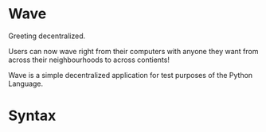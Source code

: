 # Wave 

Greeting decentralized. 

Users can now wave right from their computers with anyone they want from across their neighbourhoods to across contients! 

Wave is a simple decentralized application for test purposes of the Python Language.

# Syntax
